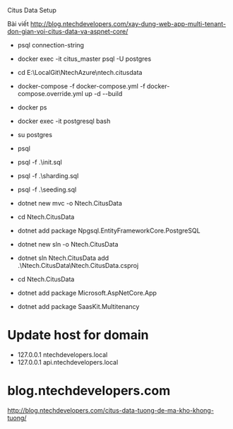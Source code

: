 Citus Data Setup

Bài viết
http://blog.ntechdevelopers.com/xay-dung-web-app-multi-tenant-don-gian-voi-citus-data-va-aspnet-core/

- psql connection-string
- docker exec -it citus_master psql -U postgres

- cd E:\LocalGit\NtechAzure\ntech.citusdata
- docker-compose -f docker-compose.yml -f docker-compose.override.yml up -d --build
- docker ps
- docker exec -it postgresql bash

- su postgres
- psql
- psql -f .\init.sql
- psql -f .\sharding.sql
- psql -f .\seeding.sql


- dotnet new mvc -o Ntech.CitusData
- cd Ntech.CitusData
- dotnet add package Npgsql.EntityFrameworkCore.PostgreSQL
- dotnet new sln -o Ntech.CitusData
- dotnet sln Ntech.CitusData add .\Ntech.CitusData\Ntech.CitusData.csproj
- cd Ntech.CitusData

- dotnet add package Microsoft.AspNetCore.App
- dotnet add package SaasKit.Multitenancy

# Update host for domain
- 127.0.0.1	ntechdevelopers.local
- 127.0.0.1	api.ntechdevelopers.local

# blog.ntechdevelopers.com

http://blog.ntechdevelopers.com/citus-data-tuong-de-ma-kho-khong-tuong/
